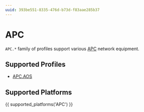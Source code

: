 ```yaml
---
uuid: 393be551-8335-476d-b73d-f83aae285b37
---
```

# APC

`APC.*` family of profiles support various [APC](http://www.apc.com/)
network equipment.

## Supported Profiles

- [APC.AOS](APC.AOS.md)

## Supported Platforms

{{ supported_platforms('APC') }}
